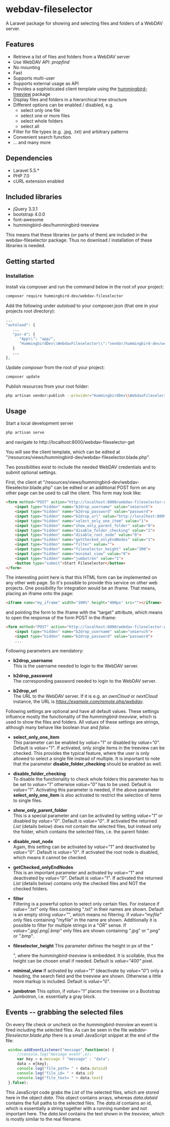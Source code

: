 # webdav-fileselector

A Laravel package for showing and selecting files and folders of a WebDAV server.

## Features

- Retrieve a list of files and folders from a WebDAV server
- Use WebDAV API: *propfind*
- No mounting
- Fast
- Supports multi-user
- Supports external usage as API
- Provides a sophisticated client template using the [hummingbird-treeview](https://github.com/hummingbird-dev/hummingbird-treeview) package
- Display files and folders in a hierarchical tree structure
- Different options can be enabled / disabled, e.g. 
  - select only one file
  - select one or more files
  - select whole folders
  - select all
- Filter for file types (e.g. .jpg, .txt) and arbitrary patterns
- Convenient search function
- ... and many more


## Dependencies

- Laravel 5.5.*
- PHP 7.0
- cURL extension enabled

## Included libraries

- jQuery 3.3.1
- bootstrap 4.0.0
- font-awesome
- hummingbird-dev/hummingbird-treeview

This means that these libraries (or parts of them) are included in the
webdav-fileselector package. Thus no download / installation of these libraries is needed.

## Getting started
### Installation

Install via composer and run the command below in the root of your project:

```bash
composer require hummingbird-dev/webdav-fileselector

```

Add the following under *autoload* to your composer.json (that one in your projects root directory):

``` php
...
"autoload": {
   ...
   "psr-4": {
      "App\\": "app/",
      "HummingbirdDev\\WebdavFileselector\\":"vendor/hummingbird-dev/webdav-fileselector/src/"
   }
   ...
},

```

Update *composer* from the root of your project:

```bash
composer update

```

Publish resources from your root folder:

```bash
php artisan vendor:publish --provider="HummingbirdDev\\WebdavFileselector\\WebdavFileselectorServiceProvider"

```


## Usage

Start a local development server

``` php
php artisan serve

```

and navigate to http://localhost:8000/webdav-fileselector-get

You will see the client template, which can be edited at "/resources/views/hummingbird-dev/webdav-fileselector.blade.php".



Two possibilities exist to include the needed WebDAV credentials and
to submit optional settings.

First, the client at
"/resources/views/hummingbird-dev/webdav-fileselector.blade.php" can
be edited or an additional POST form on any other page can be used to call the client. This form may look like:

``` html
<form method="POST" action="http://localhost:8000/webdav-fileselector-get">
	<input type="hidden" name="b2drop_username" value="smieruch">
	<input type="hidden" name="b2drop_password" value="password">
	<input type="hidden" name="b2drop_url" value="http://localhost:8099/remote.php/webdav/">
	<input type="hidden" name="select_only_one_item" value="1">
	<input type="hidden" name="show_only_parent_folder" value="0">
	<input type="hidden" name="disable_folder_checking" value="1">
	<input type="hidden" name="disable_root_node" value="0">
	<input type="hidden" name="getChecked_onlyEndNodes" value="1">
	<input type="hidden" name="filter" value="">
	<input type="hidden" name="fileselector_height" value="300">
	<input type="hidden" name="minimal_view" value="0">
	<input type="hidden" name="jumbotron" value="1">
	<button type="submit">Start Fileselector</button>
</form>

```

The interesting point here is that this HTML form can be implemented on any other web page. So it's possible
to provide this service on other web projects. One possibility for integration would be an iframe. That means, placing
an iframe onto the page:

``` html
<iframe name="my_iframe" width="100%" height="400px" src=""></iframe>

```
and pointing the form to the iframe with the "target" attribute, which means to open the response of the form POST in the iframe:

``` html
<form method="POST" action="http://localhost:8000/webdav-fileselector-get" target="my_iframe">
	<input type="hidden" name="b2drop_username" value="smieruch">
	<input type="hidden" name="b2drop_password" value="password">
	...
```


Following parameters are mendatory:

- **b2drop_username**<br>
  This is the username needed to login to the WebDAV server.

- **b2drop_password**<br>
  The corresponding password needed to login to the WebDAV server.

- **b2drop_url**<br> 
  The URL to the WebDAV server. If it is e.g. an
  *ownCloud* or *nextCloud* instance, the URL is *https://example.com/remote.php/webdav*.
  

Following settings are optional and have all default values. These settings influence mostly the
functionality of the *hummingbird-treeview*, which is used to show the files and folders.
All *values* of these settings are strings, although many behave like boolean *true* and *false*.

- **select_only_one_item**<br>
  This parameter can be enabled by *value="1"* or disabled by *value="0"*. Default is *value="1"*. If activated,
  only single items in the treeview can be checked. This provides the typical feature, where
  the user is only allowed to select a single file instead of multiple. It is important to note
  that the parameter **disable_folder_checking** should be enabled as well.
  
- **disable_folder_checking**<br>
  To disable the functionality to check whole folders this parameter has to be 
  set to *value="1"* otherwise *value="0"* has to be used. Default is *value="1"*. Activating this parameter is needed,
  if the above parameter **select_only_one_item** is also activated to restrict the 
  selection of items to single files.
  
- **show_only_parent_folder**<br>
  This is a special parameter and can be activated by setting *value="1"* or disabled by *value="0"*. Default is *value="0"*.
  If activated the returned *List* (details below) does not contain the selected files, but instead only
  the folder, which contains the selected files, i.e. the parent folder.

- **disable_root_node**<br>
  Again, this setting can be activated by *value="1"* and deactivated by *value="0"*. Default is *value="0"*. If activated
  the root node is disabled, which means it cannot be checked. 
  
- **getChecked_onlyEndNodes**<br>
  This is an important parameter and activated by *value="1"* and deactivated by *value="0"*. Default is *value="1"*. If
  activated the returned *List* (details below) contains only the checked files and NOT the checked folders.
  
- **filter**<br>
  Filtering is a powerful option to select only certain files. For instance if *value=".txt"* only files containing ".txt"
  in their names are shown. Default is an empty string *value=""*, which means no filtering. If *value="myfile"* only 
  files containing "myfile" in the name are shown. Additionally it is possible to filter
  for multiple strings in a "OR" sense. If *value=".jpg|.png|.bmp"* only files are shown containing ".jpg" or ".png" or ".bmp".
  
- **fileselector_height**
  This parameter defines the height in px of the "<div>", where the *hummingbird-treeview* is embedded. It is scollable, thus the height
  can be chosen small if needed. Default is *value="400"* pixel.
  
- **minimal_view** 
  If activated by *value="1"* (deactivate by *value="0"*) only a heading, the search field and the treeview are shown. 
  Otherwise a little more markup is included. Default is *value="0"*.

- **jumbotron**
  This option, if *value="1"* places the treeview on a Bootstrap Jumbotron, i.e. essentially a gray block.
  
  
## Events -- grabbing the selected files

On every file check or uncheck on the *hummingbird-treeview* an event is fired including the selected files.
As can be seen in the file *webdav-fileselector.blade.php* there is a small JavaScript snippet at the end of the file:

``` javascript
 window.addEventListener("message",function(e) {
     //console.log("message event",e);
     var key = e.message ? "message" : "data";
     data = e[key];
     console.log("file_path= " + data.dataid)
     console.log("file_id= " + data.id)
     console.log("file_text= " + data.text)
 },false);

```

This JavaScript code grabs the *List* of the selected files, which are
stored here in the object *data*. This object contains arrays, whereas
*data.dataid* contains the full paths to the selected files. The
*data.id* contains an id, which is essentially a string together with
a running number and not important here. The *data.text* contains the
text shown in the *treeview*, which is mostly similar to the real filename.
